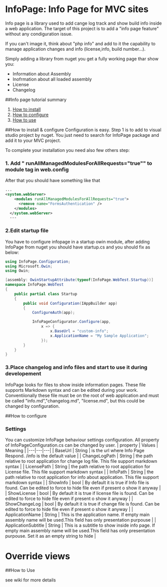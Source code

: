 # InfoPage: Info Page for MVC sites
Info page is a library used to add cange log track and show build info inside a web application. The target of this project is to add a "info page feature" without any condiguration issue.

If you can't image it, think about "php info" and add to it the capability to manage application changes and info (license,info, build number...).

Simply adding a library from nuget you get a fully working page thar show you:

* Information about Assembly
* Inofrmation about all loaded assembly
* License
* Changelog

##Info page tutorial summary
1. [How to install](#how-to-install)
2. [How to configure](#how-to-configure)
3. [How to use](#how-to-use)

##<a name="how-to-install">How to install & configure</a>
Configuration is easy. Step 1 is to add to visual studio project by nuget. You just need to search for InfoPage package and add it to your MVC project.

To complete your installation you need also few others step:

### 1. Add " runAllManagedModulesForAllRequests="true"" to module tag in web.config
After that you should have something like that
```xml
...
<system.webServer>
    <modules runAllManagedModulesForAllRequests="true">
      <remove name="FormsAuthentication" />
    </modules>
  </system.webServer>
  ---
```

### 2.Edit startup file
You have to configure infopage in a startup owin module, after adding InfoPage from nuget you should have startup.cs and you should fix as below:
```cs
using InfoPage.Configuration;
using Microsoft.Owin;
using Owin;

[assembly: OwinStartupAttribute(typeof(InfoPage.WebTest.Startup))]
namespace InfoPage.WebTest
{
    public partial class Startup
    {
        public void Configuration(IAppBuilder app)
        {
            ConfigureAuth(app);

            InfoPageConfigurator.Configure(app, 
                x => {
                    x.BaseUrl = "custom-info";
                    x.ApplicationName = "My Sample Application";
                });
        }
    }
}

```


### 3.Place changelog and info files and start to use it during developement
InfoPage looks for files to show inside information pages. These file supports Markdown syntax and can be edited during your work. 
Conventiionally these file must be on the root of web application and must be called "info.md","changelog.md", "license.md", but this could be changed by configuration.


##<a name="how-to-configure">How to configure</a>


### Settings 
You can customize InfoPage behaviour settings configuration. All property of   InfoPageConfiguration.cs can be changed by user.
| property  | Values  | Meaning  |
|---|---|---|
|  BaseUrl |  String | is the url where Info Page Respond. /info is the default value   |
|  ChangeLogPath | String  |  the path relative to root application for change log file. This file support markdown syntax  |
|  LicensePath |  String |  the path relative to root application for License file. This file support markdown syntax    |
|  InfoPath | String  |  the path relative to root application for info about application. This file support markdown syntax    |
|  ShowInfo | bool |  By default it is true if Info file is found. Can be edited to force to hide file even if present o show it anyway |
|  ShowLicense |  bool |  By default it is true if license file is found. Can be edited to force to hide file even if present o show it anyway |
|  ShowChangeLog | bool  |  By default it is true if change file is found. Can be edited to force to hide file even if present o show it anyway |
|  ApplicationName | String  | This is the application name. If empty main assembly name will be used.This field has only presentation purpouse  |
|  ApplicationSubtitle |  String |  This is a subtitle to show inside info page. If empty main assembly name will be used.This field has only presentation purpouse. Set it as an empty string to hide |

# Override views


##<a name="how-to-use">How to Use</a>

























see wiki for more details
